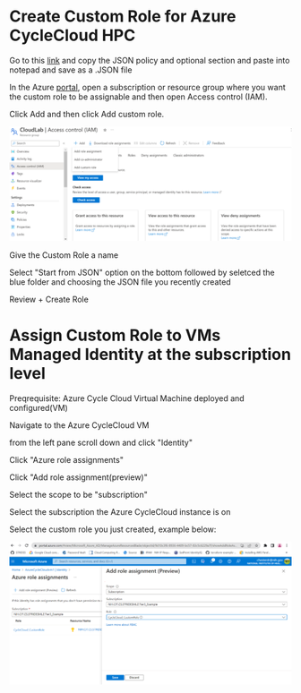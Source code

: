 # Create Custom Role for Azure CycleCloud HPC

Go to this [link](https://learn.microsoft.com/en-us/azure/cyclecloud/how-to/managed-identities?view=cyclecloud-8) and copy the JSON policy and optional section and paste into notepad and save as a .JSON file

In the Azure [portal](https://portal.azure.com), open a subscription or resource group where you want the custom role to be assignable and then open Access control (IAM).

Click Add and then click Add custom role.

<img src="/docs/images/Custom_role1.png" width="600">

Give the Custom Role a name

Select "Start from JSON" option on the bottom followed by seletced the blue folder and choosing the JSON file you recently created

Review + Create Role

# Assign Custom Role to VMs Managed Identity at the subscription level

Preqrequisite: Azure Cycle Cloud Virtual Machine deployed and configured(VM)

Navigate to the Azure CycleCloud VM 

from the left pane scroll down and click "Identity"

Click "Azure role assignments"

Click "Add role assignment(preview)" 

Select the scope to be "subscription"

Select the subscription the Azure CycleCloud instance is on 

Select the custom role you just created, example below: 

<img src="/docs/images/Custom_role2.png" width="600">
